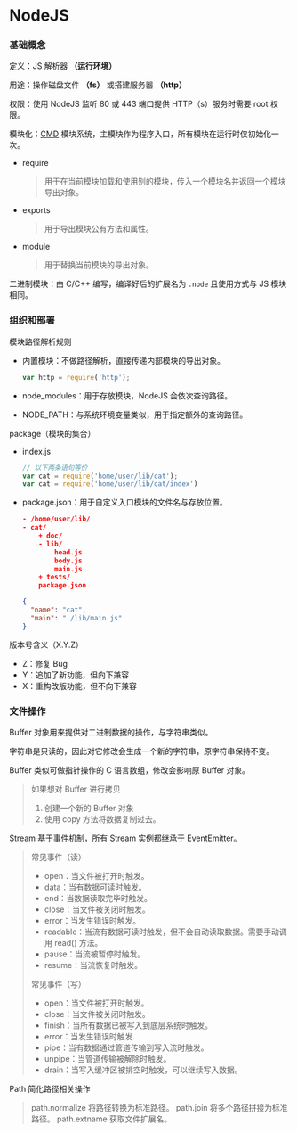 # NodeJS

### 基础概念

定义：JS 解析器 **（运行环境）**

用途：操作磁盘文件 **（fs）** 或搭建服务器 **（http）**

权限：使用 NodeJS 监听 80 或 443 端口提供 HTTP（s）服务时需要 root 权限。

模块化：[CMD](http://wiki.commonjs.org/) 模块系统，主模块作为程序入口，所有模块在运行时仅初始化一次。

- require
    > 用于在当前模块加载和使用别的模块，传入一个模块名并返回一个模块导出对象。

- exports
    > 用于导出模块公有方法和属性。

- module
    > 用于替换当前模块的导出对象。

二进制模块：由 C/C++ 编写，编译好后的扩展名为 `.node` 且使用方式与 JS 模块相同。

### 组织和部署

模块路径解析规则

  - 内置模块：不做路径解析，直接传递内部模块的导出对象。

    ```js
    var http = require('http');
    ```

  - node_modules：用于存放模块，NodeJS 会依次查询路径。

  - NODE_PATH：与系统环境变量类似，用于指定额外的查询路径。

package（模块的集合）

  - index.js
    ```js
    // 以下两条语句等价
    var cat = require('home/user/lib/cat');
    var cat = require('home/user/lib/cat/index')
    ```

  - package.json：用于自定义入口模块的文件名与存放位置。
    ```json
    - /home/user/lib/
    - cat/
        + doc/
        - lib/
            head.js
            body.js
            main.js
        + tests/
        package.json

    {
      "name": "cat",
      "main": "./lib/main.js"
    }
    ```

版本号含义（X.Y.Z）

  - Z：修复 Bug
  - Y：追加了新功能，但向下兼容
  - X：重构改版功能，但不向下兼容

### 文件操作

Buffer 对象用来提供对二进制数据的操作，与字符串类似。

字符串是只读的，因此对它修改会生成一个新的字符串，原字符串保持不变。

Buffer 类似可做指针操作的 C 语言数组，修改会影响原 Buffer 对象。

> 如果想对 Buffer 进行拷贝
> 1. 创建一个新的 Buffer 对象
> 2. 使用 copy 方法将数据复制过去。

Stream 基于事件机制，所有 Stream 实例都继承于 EventEmitter。

> 常见事件（读）
> - open：当文件被打开时触发。
> - data：当有数据可读时触发。
> - end：当数据读取完毕时触发。
> - close：当文件被关闭时触发。
> - error：当发生错误时触发。
> - readable：当流有数据可读时触发，但不会自动读取数据。需要手动调用 read() 方法。
> - pause：当流被暂停时触发。
> - resume：当流恢复时触发。
>
> 常见事件（写）
> - open：当文件被打开时触发。
> - close：当文件被关闭时触发。
> - finish：当所有数据已被写入到底层系统时触发。
> - error：当发生错误时触发.
> - pipe：当有数据通过管道传输到写入流时触发。
> - unpipe：当管道传输被解除时触发。
> - drain：当写入缓冲区被排空时触发，可以继续写入数据。

Path 简化路径相关操作

> path.normalize 将路径转换为标准路径。
> path.join 将多个路径拼接为标准路径。
> path.extname 获取文件扩展名。


